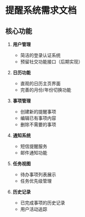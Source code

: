 # 提醒系统需求文档

## 核心功能

1. **用户管理**
   - 简洁的登录认证系统
   - 预留社交功能接口（后期实现）

2. **日历功能**
   - 直观的日历主页界面
   - 完善的月份/年份切换功能
   
3. **事项管理**
   - 创建新的提醒事项
   - 编辑已有事项内容
   - 删除不需要的事项
   
4. **通知系统**
   - 短信提醒服务
   - 邮件通知功能
   
5. **任务视图**
   - 待办事项列表展示
   - 任务优先级管理
   
6. **历史记录**
   - 已完成事项的历史记录
   - 用户活动追踪
